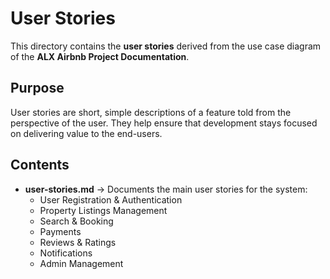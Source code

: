 # User Stories

This directory contains the **user stories** derived from the use case diagram of the **ALX Airbnb Project Documentation**.

## Purpose
User stories are short, simple descriptions of a feature told from the perspective of the user. They help ensure that development stays focused on delivering value to the end-users.

## Contents
- **user-stories.md** → Documents the main user stories for the system:
  - User Registration & Authentication
  - Property Listings Management
  - Search & Booking
  - Payments
  - Reviews & Ratings
  - Notifications
  - Admin Management


